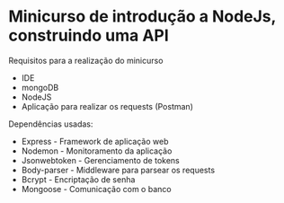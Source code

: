# Minicurso de introdução a NodeJs, construindo uma API

Requisitos para a realização do minicurso

- IDE
- mongoDB
- NodeJS
- Aplicação para realizar os requests (Postman)

Dependências usadas: 
* Express - Framework de aplicação web
* Nodemon - Monitoramento da aplicação
* Jsonwebtoken - Gerenciamento de tokens
* Body-parser - Middleware para parsear os requests
* Bcrypt - Encriptação de senha
* Mongoose - Comunicação com o banco
